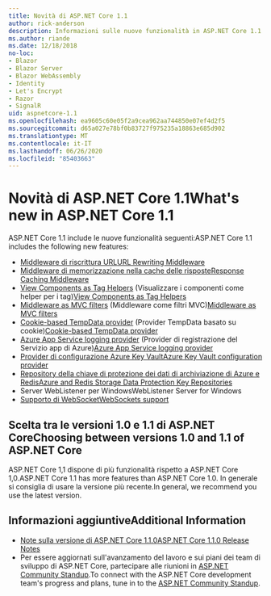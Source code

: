 ```yaml
---
title: Novità di ASP.NET Core 1.1
author: rick-anderson
description: Informazioni sulle nuove funzionalità in ASP.NET Core 1.1.
ms.author: riande
ms.date: 12/18/2018
no-loc:
- Blazor
- Blazor Server
- Blazor WebAssembly
- Identity
- Let's Encrypt
- Razor
- SignalR
uid: aspnetcore-1.1
ms.openlocfilehash: ea9605c60e05f2a9cea962aa744850e07ef4d2f5
ms.sourcegitcommit: d65a027e78bf0b83727f975235a18863e685d902
ms.translationtype: MT
ms.contentlocale: it-IT
ms.lasthandoff: 06/26/2020
ms.locfileid: "85403663"
---
```

# <a name="whats-new-in-aspnet-core-11"></a><span data-ttu-id="24f1b-103">Novità di ASP.NET Core 1.1</span><span class="sxs-lookup"><span data-stu-id="24f1b-103">What's new in ASP.NET Core 1.1</span></span>

<span data-ttu-id="24f1b-104">ASP.NET Core 1.1 include le nuove funzionalità seguenti:</span><span class="sxs-lookup"><span data-stu-id="24f1b-104">ASP.NET Core 1.1 includes the following new features:</span></span>

- [<span data-ttu-id="24f1b-105">Middleware di riscrittura URL</span><span class="sxs-lookup"><span data-stu-id="24f1b-105">URL Rewriting Middleware</span></span>](xref:fundamentals/url-rewriting)
- [<span data-ttu-id="24f1b-106">Middleware di memorizzazione nella cache delle risposte</span><span class="sxs-lookup"><span data-stu-id="24f1b-106">Response Caching Middleware</span></span>](xref:performance/caching/middleware)
- <span data-ttu-id="24f1b-107">[View Components as Tag Helpers](xref:mvc/views/view-components#invoking-a-view-component-as-a-tag-helper) (Visualizzare i componenti come helper per i tag)</span><span class="sxs-lookup"><span data-stu-id="24f1b-107">[View Components as Tag Helpers](xref:mvc/views/view-components#invoking-a-view-component-as-a-tag-helper)</span></span>
- <span data-ttu-id="24f1b-108">[Middleware as MVC filters](xref:mvc/controllers/filters#using-middleware-in-the-filter-pipeline) (Middleware come filtri MVC)</span><span class="sxs-lookup"><span data-stu-id="24f1b-108">[Middleware as MVC filters](xref:mvc/controllers/filters#using-middleware-in-the-filter-pipeline)</span></span>
- <span data-ttu-id="24f1b-109">[Cookie-based TempData provider](xref:fundamentals/app-state#tempdata) (Provider TempData basato su cookie)</span><span class="sxs-lookup"><span data-stu-id="24f1b-109">[Cookie-based TempData provider](xref:fundamentals/app-state#tempdata)</span></span>
- <span data-ttu-id="24f1b-110">[Azure App Service logging provider](xref:fundamentals/logging/index#azure-app-service-provider) (Provider di registrazione del Servizio app di Azure)</span><span class="sxs-lookup"><span data-stu-id="24f1b-110">[Azure App Service logging provider](xref:fundamentals/logging/index#azure-app-service-provider)</span></span>
- [<span data-ttu-id="24f1b-111">Provider di configurazione Azure Key Vault</span><span class="sxs-lookup"><span data-stu-id="24f1b-111">Azure Key Vault configuration provider</span></span>](xref:security/key-vault-configuration)
- [<span data-ttu-id="24f1b-112">Repository della chiave di protezione dei dati di archiviazione di Azure e Redis</span><span class="sxs-lookup"><span data-stu-id="24f1b-112">Azure and Redis Storage Data Protection Key Repositories</span></span>](xref:security/data-protection/implementation/key-storage-providers)
- <span data-ttu-id="24f1b-113">Server WebListener per Windows</span><span class="sxs-lookup"><span data-stu-id="24f1b-113">WebListener Server for Windows</span></span>
- [<span data-ttu-id="24f1b-114">Supporto di WebSocket</span><span class="sxs-lookup"><span data-stu-id="24f1b-114">WebSockets support</span></span>](xref:fundamentals/websockets)

## <a name="choosing-between-versions-10-and-11-of-aspnet-core"></a><span data-ttu-id="24f1b-115">Scelta tra le versioni 1.0 e 1.1 di ASP.NET Core</span><span class="sxs-lookup"><span data-stu-id="24f1b-115">Choosing between versions 1.0 and 1.1 of ASP.NET Core</span></span>

<span data-ttu-id="24f1b-116">ASP.NET Core 1,1 dispone di più funzionalità rispetto a ASP.NET Core 1,0.</span><span class="sxs-lookup"><span data-stu-id="24f1b-116">ASP.NET Core 1.1 has more features than ASP.NET Core 1.0.</span></span> <span data-ttu-id="24f1b-117">In generale si consiglia di usare la versione più recente.</span><span class="sxs-lookup"><span data-stu-id="24f1b-117">In general, we recommend you use the latest version.</span></span>

## <a name="additional-information"></a><span data-ttu-id="24f1b-118">Informazioni aggiuntive</span><span class="sxs-lookup"><span data-stu-id="24f1b-118">Additional Information</span></span>

- [<span data-ttu-id="24f1b-119">Note sulla versione di ASP.NET Core 1.1.0</span><span class="sxs-lookup"><span data-stu-id="24f1b-119">ASP.NET Core 1.1.0 Release Notes</span></span>](https://github.com/dotnet/aspnetcore/releases/tag/1.1.0)
- <span data-ttu-id="24f1b-120">Per essere aggiornati sull'avanzamento del lavoro e sui piani dei team di sviluppo di ASP.NET Core, partecipare alle riunioni in [ASP.NET Community Standup](https://live.asp.net/).</span><span class="sxs-lookup"><span data-stu-id="24f1b-120">To connect with the ASP.NET Core development team's progress and plans, tune in to the [ASP.NET Community Standup](https://live.asp.net/).</span></span>
